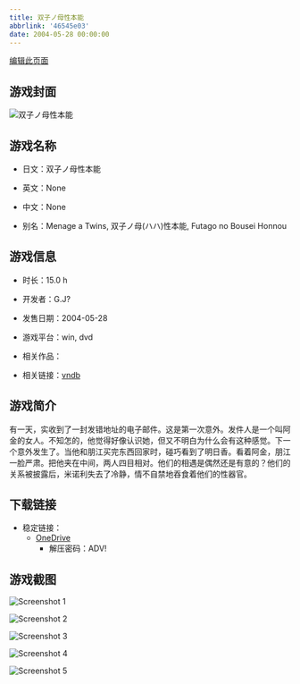 ```yaml
---
title: 双子ノ母性本能
abbrlink: '46545e03'
date: 2004-05-28 00:00:00
---
```

[编辑此页面](https://github.com/ACG-3/ADV3-source/blob/main/source/_posts/games/%E5%8F%8C%E5%AD%90%E3%83%8E%E6%AF%8D%E6%80%A7%E6%9C%AC%E8%83%BD.md)

## 游戏封面

![双子ノ母性本能](https://pan.timero.xyz/d/onedrive/img_lib_001/%E5%8F%8C%E5%AD%90%E3%83%8E%E6%AF%8D%E6%80%A7%E6%9C%AC%E8%83%BD_cover.avif)


## 游戏名称

- 日文：双子ノ母性本能
- 英文：None
- 中文：None

- 别名：Menage a Twins, 双子ノ母(ハハ)性本能, Futago no Bousei Honnou


## 游戏信息

- 时长：15.0 h
- 开发者：G.J?
- 发售日期：2004-05-28
- 游戏平台：win, dvd
- 相关作品：

- 相关链接：[vndb](https://vndb.org/v2406)


## 游戏简介

有一天，实收到了一封发错地址的电子邮件。这是第一次意外。发件人是一个叫阿金的女人。不知怎的，他觉得好像认识她，但又不明白为什么会有这种感觉。下一个意外发生了。当他和朋江买完东西回家时，碰巧看到了明日香。看着阿金，朋江一脸严肃。把他夹在中间，两人四目相对。他们的相遇是偶然还是有意的？他们的关系被披露后，米诺利失去了冷静，情不自禁地吞食着他们的性器官。


## 下载链接

- 稳定链接：
    - [OneDrive](https://pan.timero.xyz/onedrive/adv_lib_001/%E5%8F%8C%E5%AD%90%E3%83%8E%E6%AF%8D%E6%80%A7%E6%9C%AC%E8%83%BD)
        - 解压密码：ADV!



## 游戏截图


![Screenshot 1](https://pan.timero.xyz/d/onedrive/img_lib_001/%E5%8F%8C%E5%AD%90%E3%83%8E%E6%AF%8D%E6%80%A7%E6%9C%AC%E8%83%BD_Screenshot_1.avif)

![Screenshot 2](https://pan.timero.xyz/d/onedrive/img_lib_001/%E5%8F%8C%E5%AD%90%E3%83%8E%E6%AF%8D%E6%80%A7%E6%9C%AC%E8%83%BD_Screenshot_2.avif)

![Screenshot 3](https://pan.timero.xyz/d/onedrive/img_lib_001/%E5%8F%8C%E5%AD%90%E3%83%8E%E6%AF%8D%E6%80%A7%E6%9C%AC%E8%83%BD_Screenshot_3.avif)

![Screenshot 4](https://pan.timero.xyz/d/onedrive/img_lib_001/%E5%8F%8C%E5%AD%90%E3%83%8E%E6%AF%8D%E6%80%A7%E6%9C%AC%E8%83%BD_Screenshot_4.avif)

![Screenshot 5](https://pan.timero.xyz/d/onedrive/img_lib_001/%E5%8F%8C%E5%AD%90%E3%83%8E%E6%AF%8D%E6%80%A7%E6%9C%AC%E8%83%BD_Screenshot_5.avif)

